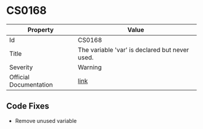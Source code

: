 # CS0168

| Property               | Value                                                             |
| ---------------------- | ----------------------------------------------------------------- |
| Id                     | CS0168                                                            |
| Title                  | The variable 'var' is declared but never used\.                   |
| Severity               | Warning                                                           |
| Official Documentation | [link](http://docs.microsoft.com/en-us/dotnet/csharp/misc/cs0168) |

## Code Fixes

* Remove unused variable
